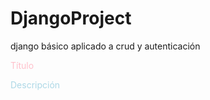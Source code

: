# DjangoProject
django básico aplicado a crud y autenticación

<span style="color:pink">Título</span>

<span style="color:lightblue">Descripción</span>
